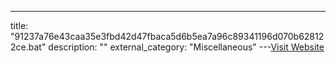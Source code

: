 ---
title: "91237a76e43caa35e3fbd42d47fbaca5d6b5ea7a96c89341196d070b628122ce.bat"
description: ""
external_category: "Miscellaneous"
---[Visit Website](https://github.com/InQuest/malware-samples/blob/master/2019-01-15-Mal-Excel-Doc-Macrosheet/stage-5-bat/91237a76e43caa35e3fbd42d47fbaca5d6b5ea7a96c89341196d070b628122ce)

